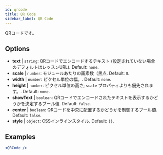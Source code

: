 ```yaml
---
id: qrcode
title: QR Code
sidebar_label: QR Code
---
```


QRコードです。

## Options

* __text__ | `string`: QRコードでエンコードするテキスト (設定されていない場合のデフォルトはレッスンURL). Default: `none`.
* __scale__ | `number`: モジュールあたりの画素数（黒点. Default: `8`.
* __width__ | `number`: ピクセル単位の幅。. Default: `none`.
* __height__ | `number`: ピクセル単位の高さ; `scale` プロパティよりも優先されます。. Default: `none`.
* __showText__ | `boolean`: QRコードでエンコードされたテキストを表示するかどうかを決定するブール値. Default: `false`.
* __center__ | `boolean`: QRコードを中央に配置するかどうかを制御するブール値. Default: `false`.
* __style__ | `object`: CSSインラインスタイル. Default: `{}`.


## Examples

```jsx live
<QRCode />
```

